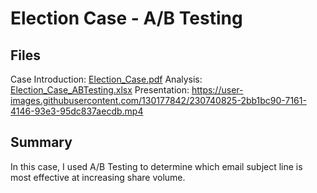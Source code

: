 # Election Case - A/B Testing

## Files
Case Introduction: [Election_Case.pdf](https://github.com/ChandlerTinagero/A-BTesting/files/11184045/Election_Case.pdf)
Analysis: [Election_Case_ABTesting.xlsx](https://github.com/ChandlerTinagero/A-BTesting/files/11184042/Election_Case_ABTesting.xlsx)
Presentation: https://user-images.githubusercontent.com/130177842/230740825-2bb1bc90-7161-4146-93e3-95dc837aecdb.mp4

## Summary
In this case, I used A/B Testing to determine which email subject line is most effective at increasing share volume.
